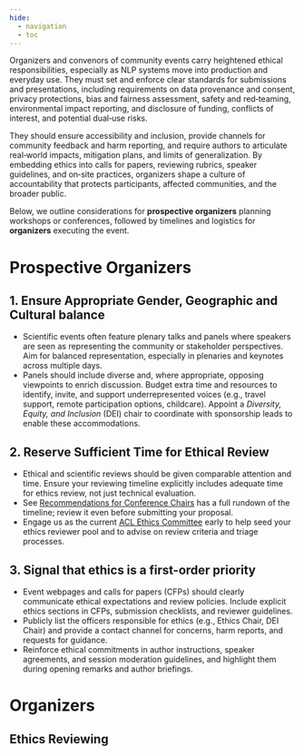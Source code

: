 ```yaml
---
hide:
  - navigation
  - toc
---
```

Organizers and convenors of community events carry heightened ethical responsibilities, especially as NLP systems move into production and everyday use. They must set and enforce clear standards for submissions and presentations, including requirements on data provenance and consent, privacy protections, bias and fairness assessment, safety and red‑teaming, environmental impact reporting, and disclosure of funding, conflicts of interest, and potential dual‑use risks. 

They should ensure accessibility and inclusion, provide channels for community feedback and harm reporting, and require authors to articulate real‑world impacts, mitigation plans, and limits of generalization. By embedding ethics into calls for papers, reviewing rubrics, speaker guidelines, and on‑site practices, organizers shape a culture of accountability that protects participants, affected communities, and the broader public.

Below, we outline considerations for **prospective organizers** planning workshops or conferences, followed by timelines and logistics for **organizers** executing the event.

# Prospective Organizers 

## 1. Ensure Appropriate Gender, Geographic and Cultural balance

* Scientific events often feature plenary talks and panels where speakers are seen as representing the community or stakeholder perspectives. Aim for balanced representation, especially in plenaries and keynotes across multiple days.
* Panels should include diverse and, where appropriate, opposing viewpoints to enrich discussion.
Budget extra time and resources to identify, invite, and support underrepresented voices (e.g., travel support, remote participation options, childcare). Appoint a *Diversity, Equity, and Inclusion* (DEI) chair to coordinate with sponsorship leads to enable these accommodations.

## 2. Reserve Sufficient Time for Ethical Review
* Ethical and scientific reviews should be given comparable attention and time. Ensure your reviewing timeline explicitly includes adequate time for ethics review, not just technical evaluation.
* See [Recommendations for Conference Chairs](../resources/ethical-review-recommendations/index.md#2-recommendations-for-conference-chairs) has a full rundown of the timeline; review it even before submitting your proposal. 
* Engage us as the current [ACL Ethics Committee](../../commiitee/) early to help seed your ethics reviewer pool and to advise on review criteria and triage processes.

## 3. Signal that ethics is a first-order priority
* Event webpages and calls for papers (CFPs) should clearly communicate ethical expectations and review policies. Include explicit ethics sections in CFPs, submission checklists, and reviewer guidelines.
* Publicly list the officers responsible for ethics (e.g., Ethics Chair, DEI Chair) and provide a contact channel for concerns, harm reports, and requests for guidance.
* Reinforce ethical commitments in author instructions, speaker agreements, and session moderation guidelines, and highlight them during opening remarks and author briefings.

# Organizers

## Ethics Reviewing

## 
